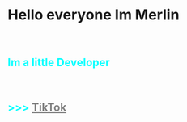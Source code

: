 <h1 stlye="color: cyan;">Hello everyone Im Merlin</h1><br>
<h2 style="color: cyan;">Im a little Developer</h2><br>
<h2 style="color: cyan;">>>> <a href="https://tiktok.com/@merlin_dev" style="color: gray;">TikTok</a></h2>
